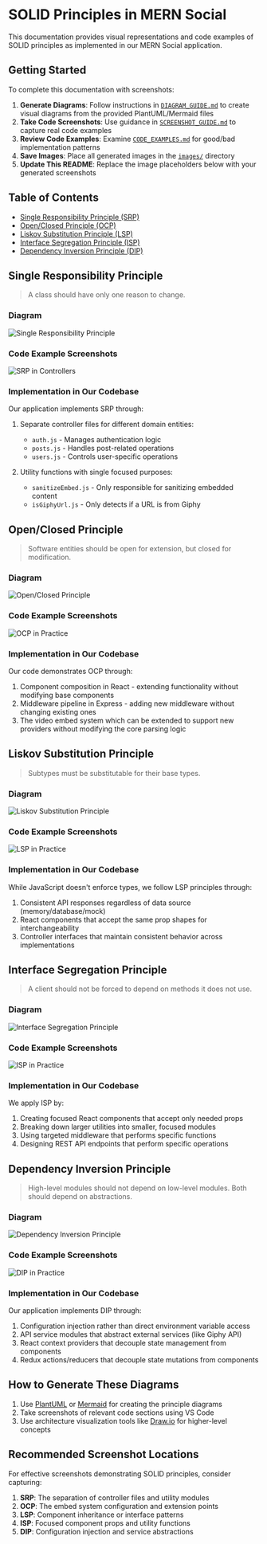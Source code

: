 # SOLID Principles in MERN Social

This documentation provides visual representations and code examples of SOLID principles as implemented in our MERN Social application.

## Getting Started

To complete this documentation with screenshots:

1. **Generate Diagrams**: Follow instructions in [`DIAGRAM_GUIDE.md`](./DIAGRAM_GUIDE.md) to create visual diagrams from the provided PlantUML/Mermaid files
2. **Take Code Screenshots**: Use guidance in [`SCREENSHOT_GUIDE.md`](./SCREENSHOT_GUIDE.md) to capture real code examples
3. **Review Code Examples**: Examine [`CODE_EXAMPLES.md`](./CODE_EXAMPLES.md) for good/bad implementation patterns
4. **Save Images**: Place all generated images in the [`images/`](./images/) directory
5. **Update This README**: Replace the image placeholders below with your generated screenshots

## Table of Contents
- [Single Responsibility Principle (SRP)](#single-responsibility-principle)
- [Open/Closed Principle (OCP)](#openclosed-principle)
- [Liskov Substitution Principle (LSP)](#liskov-substitution-principle)
- [Interface Segregation Principle (ISP)](#interface-segregation-principle)
- [Dependency Inversion Principle (DIP)](#dependency-inversion-principle)

## Single Responsibility Principle

> A class should have only one reason to change.

### Diagram

![Single Responsibility Principle](./images/srp-diagram.png)

### Code Example Screenshots

![SRP in Controllers](./images/srp-controllers.png)

### Implementation in Our Codebase

Our application implements SRP through:

1. Separate controller files for different domain entities:
   - `auth.js` - Manages authentication logic
   - `posts.js` - Handles post-related operations
   - `users.js` - Controls user-specific operations

2. Utility functions with single focused purposes:
   - `sanitizeEmbed.js` - Only responsible for sanitizing embedded content
   - `isGiphyUrl.js` - Only detects if a URL is from Giphy

## Open/Closed Principle

> Software entities should be open for extension, but closed for modification.

### Diagram

![Open/Closed Principle](./images/ocp-diagram.png)

### Code Example Screenshots

![OCP in Practice](./images/ocp-implementation.png)

### Implementation in Our Codebase

Our code demonstrates OCP through:

1. Component composition in React - extending functionality without modifying base components
2. Middleware pipeline in Express - adding new middleware without changing existing ones
3. The video embed system which can be extended to support new providers without modifying the core parsing logic

## Liskov Substitution Principle

> Subtypes must be substitutable for their base types.

### Diagram

![Liskov Substitution Principle](./images/lsp-diagram.png)

### Code Example Screenshots

![LSP in Practice](./images/lsp-implementation.png)

### Implementation in Our Codebase

While JavaScript doesn't enforce types, we follow LSP principles through:

1. Consistent API responses regardless of data source (memory/database/mock)
2. React components that accept the same prop shapes for interchangeability
3. Controller interfaces that maintain consistent behavior across implementations

## Interface Segregation Principle

> A client should not be forced to depend on methods it does not use.

### Diagram

![Interface Segregation Principle](./images/isp-diagram.png)

### Code Example Screenshots

![ISP in Practice](./images/isp-implementation.png)

### Implementation in Our Codebase

We apply ISP by:

1. Creating focused React components that accept only needed props
2. Breaking down larger utilities into smaller, focused modules
3. Using targeted middleware that performs specific functions
4. Designing REST API endpoints that perform specific operations

## Dependency Inversion Principle

> High-level modules should not depend on low-level modules. Both should depend on abstractions.

### Diagram

![Dependency Inversion Principle](./images/dip-diagram.png)

### Code Example Screenshots

![DIP in Practice](./images/dip-implementation.png)

### Implementation in Our Codebase

Our application implements DIP through:

1. Configuration injection rather than direct environment variable access
2. API service modules that abstract external services (like Giphy API)
3. React context providers that decouple state management from components
4. Redux actions/reducers that decouple state mutations from components

## How to Generate These Diagrams

1. Use [PlantUML](https://plantuml.com/) or [Mermaid](https://mermaid-js.github.io/) for creating the principle diagrams
2. Take screenshots of relevant code sections using VS Code
3. Use architecture visualization tools like [Draw.io](https://app.diagrams.net/) for higher-level concepts

## Recommended Screenshot Locations

For effective screenshots demonstrating SOLID principles, consider capturing:

1. **SRP**: The separation of controller files and utility modules
2. **OCP**: The embed system configuration and extension points
3. **LSP**: Component inheritance or interface patterns
4. **ISP**: Focused component props and utility functions
5. **DIP**: Configuration injection and service abstractions
